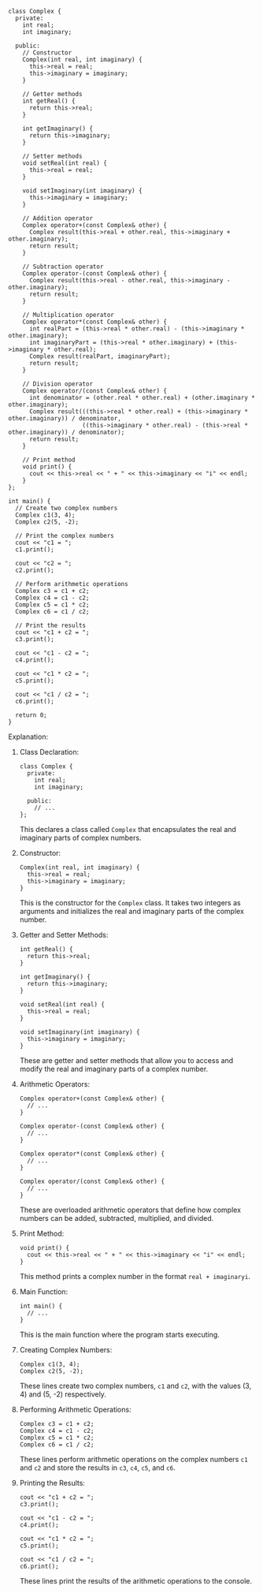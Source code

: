 ```cool
class Complex {
  private:
    int real;
    int imaginary;

  public:
    // Constructor
    Complex(int real, int imaginary) {
      this->real = real;
      this->imaginary = imaginary;
    }

    // Getter methods
    int getReal() {
      return this->real;
    }

    int getImaginary() {
      return this->imaginary;
    }

    // Setter methods
    void setReal(int real) {
      this->real = real;
    }

    void setImaginary(int imaginary) {
      this->imaginary = imaginary;
    }

    // Addition operator
    Complex operator+(const Complex& other) {
      Complex result(this->real + other.real, this->imaginary + other.imaginary);
      return result;
    }

    // Subtraction operator
    Complex operator-(const Complex& other) {
      Complex result(this->real - other.real, this->imaginary - other.imaginary);
      return result;
    }

    // Multiplication operator
    Complex operator*(const Complex& other) {
      int realPart = (this->real * other.real) - (this->imaginary * other.imaginary);
      int imaginaryPart = (this->real * other.imaginary) + (this->imaginary * other.real);
      Complex result(realPart, imaginaryPart);
      return result;
    }

    // Division operator
    Complex operator/(const Complex& other) {
      int denominator = (other.real * other.real) + (other.imaginary * other.imaginary);
      Complex result(((this->real * other.real) + (this->imaginary * other.imaginary)) / denominator,
                     ((this->imaginary * other.real) - (this->real * other.imaginary)) / denominator);
      return result;
    }

    // Print method
    void print() {
      cout << this->real << " + " << this->imaginary << "i" << endl;
    }
};

int main() {
  // Create two complex numbers
  Complex c1(3, 4);
  Complex c2(5, -2);

  // Print the complex numbers
  cout << "c1 = ";
  c1.print();

  cout << "c2 = ";
  c2.print();

  // Perform arithmetic operations
  Complex c3 = c1 + c2;
  Complex c4 = c1 - c2;
  Complex c5 = c1 * c2;
  Complex c6 = c1 / c2;

  // Print the results
  cout << "c1 + c2 = ";
  c3.print();

  cout << "c1 - c2 = ";
  c4.print();

  cout << "c1 * c2 = ";
  c5.print();

  cout << "c1 / c2 = ";
  c6.print();

  return 0;
}
```

Explanation:

1. Class Declaration:

   ```cool
   class Complex {
     private:
       int real;
       int imaginary;

     public:
       // ...
   };
   ```

   This declares a class called `Complex` that encapsulates the real and imaginary parts of complex numbers.

2. Constructor:

   ```cool
   Complex(int real, int imaginary) {
     this->real = real;
     this->imaginary = imaginary;
   }
   ```

   This is the constructor for the `Complex` class. It takes two integers as arguments and initializes the real and imaginary parts of the complex number.

3. Getter and Setter Methods:

   ```cool
   int getReal() {
     return this->real;
   }

   int getImaginary() {
     return this->imaginary;
   }

   void setReal(int real) {
     this->real = real;
   }

   void setImaginary(int imaginary) {
     this->imaginary = imaginary;
   }
   ```

   These are getter and setter methods that allow you to access and modify the real and imaginary parts of a complex number.

4. Arithmetic Operators:

   ```cool
   Complex operator+(const Complex& other) {
     // ...
   }

   Complex operator-(const Complex& other) {
     // ...
   }

   Complex operator*(const Complex& other) {
     // ...
   }

   Complex operator/(const Complex& other) {
     // ...
   }
   ```

   These are overloaded arithmetic operators that define how complex numbers can be added, subtracted, multiplied, and divided.

5. Print Method:

   ```cool
   void print() {
     cout << this->real << " + " << this->imaginary << "i" << endl;
   }
   ```

   This method prints a complex number in the format `real + imaginaryi`.

6. Main Function:

   ```cool
   int main() {
     // ...
   }
   ```

   This is the main function where the program starts executing.

7. Creating Complex Numbers:

   ```cool
   Complex c1(3, 4);
   Complex c2(5, -2);
   ```

   These lines create two complex numbers, `c1` and `c2`, with the values (3, 4) and (5, -2) respectively.

8. Performing Arithmetic Operations:

   ```cool
   Complex c3 = c1 + c2;
   Complex c4 = c1 - c2;
   Complex c5 = c1 * c2;
   Complex c6 = c1 / c2;
   ```

   These lines perform arithmetic operations on the complex numbers `c1` and `c2` and store the results in `c3`, `c4`, `c5`, and `c6`.

9. Printing the Results:

   ```cool
   cout << "c1 + c2 = ";
   c3.print();

   cout << "c1 - c2 = ";
   c4.print();

   cout << "c1 * c2 = ";
   c5.print();

   cout << "c1 / c2 = ";
   c6.print();
   ```

   These lines print the results of the arithmetic operations to the console.